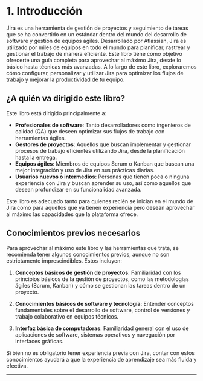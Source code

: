 # 1. Introducción

Jira es una herramienta de gestión de proyectos y seguimiento de tareas que se ha convertido en un estándar dentro del mundo del desarrollo de software y gestión de equipos ágiles. Desarrollado por Atlassian, Jira es utilizado por miles de equipos en todo el mundo para planificar, rastrear y gestionar el trabajo de manera eficiente. Este libro tiene como objetivo ofrecerte una guía completa para aprovechar al máximo Jira, desde lo básico hasta técnicas más avanzadas. A lo largo de este libro, exploraremos cómo configurar, personalizar y utilizar Jira para optimizar los flujos de trabajo y mejorar la productividad de tu equipo.

## ¿A quién va dirigido este libro?

Este libro está dirigido principalmente a:

- **Profesionales de software**: Tanto desarrolladores como ingenieros de calidad (QA) que deseen optimizar sus flujos de trabajo con herramientas ágiles.
- **Gestores de proyectos**: Aquellos que buscan implementar y gestionar procesos de trabajo eficientes utilizando Jira, desde la planificación hasta la entrega.
- **Equipos ágiles**: Miembros de equipos Scrum o Kanban que buscan una mejor integración y uso de Jira en sus prácticas diarias.
- **Usuarios nuevos o intermedios**: Personas que tienen poca o ninguna experiencia con Jira y buscan aprender su uso, así como aquellos que desean profundizar en su funcionalidad avanzada.

Este libro es adecuado tanto para quienes recién se inician en el mundo de Jira como para aquellos que ya tienen experiencia pero desean aprovechar al máximo las capacidades que la plataforma ofrece.

## Conocimientos previos necesarios

Para aprovechar al máximo este libro y las herramientas que trata, se recomienda tener algunos conocimientos previos, aunque no son estrictamente imprescindibles. Estos incluyen:

1. **Conceptos básicos de gestión de proyectos**: Familiaridad con los principios básicos de la gestión de proyectos, como las metodologías ágiles (Scrum, Kanban) y cómo se gestionan las tareas dentro de un proyecto.
   
2. **Conocimientos básicos de software y tecnología**: Entender conceptos fundamentales sobre el desarrollo de software, control de versiones y trabajo colaborativo en equipos técnicos.
   
3. **Interfaz básica de computadoras**: Familiaridad general con el uso de aplicaciones de software, sistemas operativos y navegación por interfaces gráficas.

Si bien no es obligatorio tener experiencia previa con Jira, contar con estos conocimientos ayudará a que la experiencia de aprendizaje sea más fluida y efectiva.

---